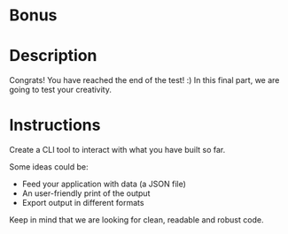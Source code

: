 Bonus
=

# Description

Congrats! You have reached the end of the test! :)
In this final part, we are going to test your creativity.

# Instructions

Create a CLI tool to interact with what you have built so far.

Some ideas could be:
- Feed your application with data (a JSON file)
- An user-friendly print of the output 
- Export output in different formats

Keep in mind that we are looking for clean, readable and robust code.
